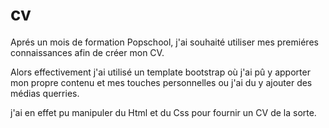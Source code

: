# cv

Aprés un mois de formation Popschool, j'ai souhaité utiliser mes premiéres
connaissances afin de créer mon CV.

Alors effectivement j'ai utilisé un template bootstrap où j'ai pû y apporter mon propre contenu et mes touches personnelles ou j'ai du y ajouter des médias querries.

j'ai en effet pu manipuler du Html et du Css pour fournir un CV de la sorte.

